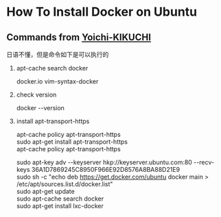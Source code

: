 # How To Install Docker on Ubuntu

## Commands from [Yoichi-KIKUCHI](http://yo1000.hateblo.jp/entry/2015/03/07/230124)

日语不懂，但是命令如下是可以执行的  
1. apt-cache search docker
	
	docker.io
	vim-syntax-docker
2. check version

	docker --version 

3. install apt-transport-https

	apt-cache policy apt-transport-https  
	sudo apt-get install apt-transport-https  
	apt-cache policy apt-transport-https  

	sudo apt-key adv --keyserver hkp://keyserver.ubuntu.com:80 --recv-keys 36A1D7869245C8950F966E92D8576A8BA88D21E9  
	sudo sh -c "echo deb https://get.docker.com/ubuntu docker main > /etc/apt/sources.list.d/docker.list"  
	sudo apt-get update  
	sudo apt-cache search docker  
	sudo apt-get install lxc-docker  